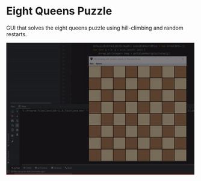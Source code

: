 # Eight Queens Puzzle
GUI that solves the eight queens puzzle using hill-climbing and random restarts.

<img src="eightQueensDemo.gif" width="500" height="350">

